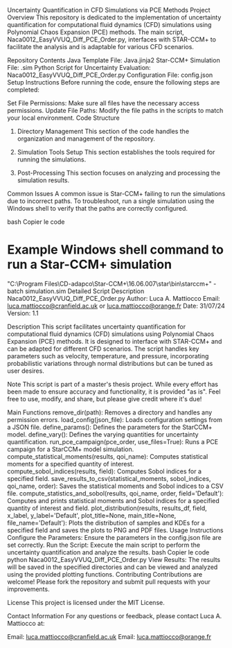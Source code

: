 Uncertainty Quantification in CFD Simulations via PCE Methods
Project Overview
This repository is dedicated to the implementation of uncertainty quantification for computational fluid dynamics (CFD) simulations using Polynomial Chaos Expansion (PCE) methods. The main script, Naca0012_EasyVVUQ_Diff_PCE_Order.py, interfaces with STAR-CCM+ to facilitate the analysis and is adaptable for various CFD scenarios.

Repository Contents
Java Template File: Java.jinja2
Star-CCM+ Simulation File: .sim
Python Script for Uncertainty Evaluation: Naca0012_EasyVVUQ_Diff_PCE_Order.py
Configuration File: config.json
Setup Instructions
Before running the code, ensure the following steps are completed:

Set File Permissions: Make sure all files have the necessary access permissions.
Update File Paths: Modify the file paths in the scripts to match your local environment.
Code Structure
1. Directory Management
This section of the code handles the organization and management of the repository.

2. Simulation Tools Setup
This section establishes the tools required for running the simulations.

3. Post-Processing
This section focuses on analyzing and processing the simulation results.

Common Issues
A common issue is Star-CCM+ failing to run the simulations due to incorrect paths. To troubleshoot, run a single simulation using the Windows shell to verify that the paths are correctly configured.

bash
Copier le code
# Example Windows shell command to run a Star-CCM+ simulation
"C:\Program Files\CD-adapco\Star-CCM+\16.06.007\star\bin\starccm+" -batch simulation.sim
Detailed Script Description
Naca0012_EasyVVUQ_Diff_PCE_Order.py
Author: Luca A. Mattiocco
Email: luca.mattiocco@cranfield.ac.uk or luca.mattiocco@orange.fr
Date: 31/07/24
Version: 1.1

Description
This script facilitates uncertainty quantification for computational fluid dynamics (CFD) simulations using Polynomial Chaos Expansion (PCE) methods. It is designed to interface with STAR-CCM+ and can be adapted for different CFD scenarios. The script handles key parameters such as velocity, temperature, and pressure, incorporating probabilistic variations through normal distributions but can be tuned as user desires.

Note
This script is part of a master's thesis project. While every effort has been made to ensure accuracy and functionality, it is provided "as is". Feel free to use, modify, and share, but please give credit where it's due!

Main Functions
remove_dir(path): Removes a directory and handles any permission errors.
load_config(json_file): Loads configuration settings from a JSON file.
define_params(): Defines the parameters for the StarCCM+ model.
define_vary(): Defines the varying quantities for uncertainty quantification.
run_pce_campaign(pce_order, use_files=True): Runs a PCE campaign for a StarCCM+ model simulation.
compute_statistical_moments(results, qoi_name): Computes statistical moments for a specified quantity of interest.
compute_sobol_indices(results, field): Computes Sobol indices for a specified field.
save_results_to_csv(statistical_moments, sobol_indices, qoi_name, order): Saves the statistical moments and Sobol indices to a CSV file.
compute_statistics_and_sobol(results, qoi_name, order, field='Default'): Computes and prints statistical moments and Sobol indices for a specified quantity of interest and field.
plot_distribution(results, results_df, field, x_label, y_label='Default', plot_title=None, main_title=None, file_name='Default'): Plots the distribution of samples and KDEs for a specified field and saves the plots to PNG and PDF files.
Usage Instructions
Configure the Parameters: Ensure the parameters in the config.json file are set correctly.
Run the Script: Execute the main script to perform the uncertainty quantification and analyze the results.
bash
Copier le code
python Naca0012_EasyVVUQ_Diff_PCE_Order.py
View Results: The results will be saved in the specified directories and can be viewed and analyzed using the provided plotting functions.
Contributing
Contributions are welcome! Please fork the repository and submit pull requests with your improvements.

License
This project is licensed under the MIT License.

Contact Information
For any questions or feedback, please contact Luca A. Mattiocco at:

Email: luca.mattiocco@cranfield.ac.uk
Email: luca.mattiocco@orange.fr
